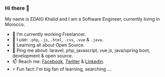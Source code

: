 ### Hi there 👋


My name is EDAIG Khalid and I am a Software Engineer, currently living in Morocco.


- 🔭 I’m currently working Freelancer.
- 🌱 I use: `.php`, `.js`, `.html`, `.css`, `.vue` & `.java`.
- 👯 Learning all about Open Source.
- 💬 Ping me about: laravel, php, javascript, vue js, java/spring boot, development & open source.
- 📫 Reach me: [Facebook](https://www.facebook.com/KHALID.EDAIG), [Twitter](https://twitter.com/KhalidEdaig) & [Linkedin](https://www.linkedin.com/in/khalid-edaig-41057315a/).
- ⚡ Fun fact: I'm big fan of learning, searching ....
